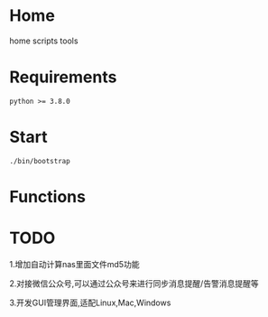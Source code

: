 # Home
home scripts tools

# Requirements

```
python >= 3.8.0
```

# Start

```
./bin/bootstrap
```

# Functions


# TODO

1.增加自动计算nas里面文件md5功能

2.对接微信公众号,可以通过公众号来进行同步消息提醒/告警消息提醒等

3.开发GUI管理界面,适配Linux,Mac,Windows